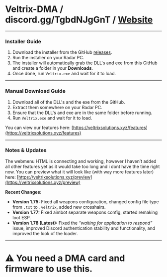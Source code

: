 # Veltrix-DMA / discord.gg/TgbdNJgGnT / [Website](https://veltrixsolutions.xyz/)

---

### Installer Guide

1. Download the installer from the GitHub [releases](https://github.com/bluuuzs/veltrix-dma/releases/tag/Installer).  
2. Run the installer on your Radar PC.  
3. The installer will automatically grab the DLL's and exe from this GitHub and create a folder in your **Downloads**.  
4. Once done, run `Veltrix.exe` and wait for it to load.  

---

### Manual Download Guide

1. Download all of the DLL's and the exe from the GitHub.  
2. Extract them somewhere on your Radar PC.  
3. Ensure that the DLL's and exe are in the same folder before running.  
4. Run `Veltrix.exe` and wait for it to load.  

 You can view our features here: [https://veltrixsolutions.xyz/features](https://veltrixsolutions.xyz/features)

---

### Notes & Updates

The webmenu HTML is connecting and working, however I haven’t added all other features yet as it would take too long and i dont have the time right now. 
You can preview what it will look like (with way more features later) here: [https://veltrixsolutions.xyz/preview](https://veltrixsolutions.xyz/preview)

**Recent Changes:**

- **Version 1.75:** Fixed all weapons configuration, changed config file type from `.txt` to `.veltrix`, added new crosshairs.  
- **Version 1.77:** Fixed aimbot separate weapons config, started remaking loot ESP.  
- **Version 1.78 (Latest):** Fixed the *“waiting for application to respond”* issue, improved Discord authentication stability and functionality, and improved the look of the loader.  

---

# ⚠️ You need a DMA card and firmware to use this.

